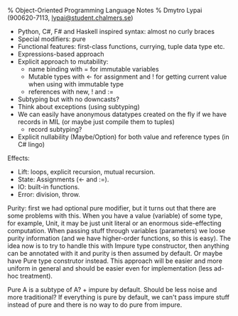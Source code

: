 % Object-Oriented Programming Language Notes
% Dmytro Lypai (900620-7113, lypai@student.chalmers.se)

* Python, C#, F# and Haskell inspired syntax: almost no curly braces
* Special modifiers: pure
* Functional features: first-class functions, currying, tuple data type etc.
* Expressions-based approach
* Explicit approach to mutability:
    + name binding with = for immutable variables
    + Mutable types with <- for assignment and ! for getting current value when using with immutable type
    + references with new, ! and :=
* Subtyping but with no downcasts?
* Think about exceptions (using subtyping)
* We can easily have anonymous datatypes created on the fly if we have records in MIL (or maybe just compile them to tuples)
    + record subtyping?
* Explicit nullability (Maybe/Option) for both value and reference types (in C# lingo)

Effects:

* Lift: loops, explicit recursion, mutual recursion.
* State: Assignments (<- and :=).
* IO: built-in functions.
* Error: division, throw.

Purity: first we had optional pure modifier, but it turns out that there are
some problems with this. When you have a value (variable) of some type, for
example, Unit, it may be just unit literal or an enormous side-effecting
computation. When passing stuff through variables (parameters) we loose purity
information (and we have higher-order functions, so this is easy). The idea now
is to try to handle this with Impure type constructor, then anything can be
annotated with it and purity is then assumed by default. Or maybe have Pure
type construtor instead. This approach will be easier and more uniform in
general and should be easier even for implementation (less ad-hoc treatment).

Pure A is a subtype of A? + impure by default. Should be less noise and more
traditional?
If everything is pure by default, we can't pass impure stuff instead of pure
and there is no way to do pure from impure.

